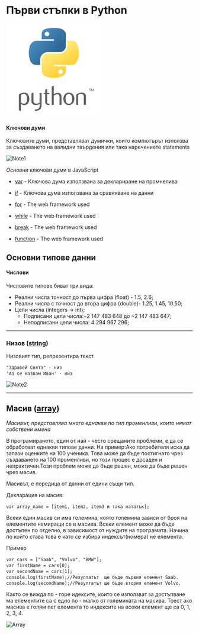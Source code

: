 # Първи стъпки в Python

![PytonLogo](images/python-logo.png)


#### Ключови думи
Ключовите думи, представляват думички, които компютърът използва
за създаването на валидни твърдения или така наречениете statements

![Note1](images/Note1.png)

*Основни* ключови думи в JavaScript

* [var](https://www.w3schools.com/js/js_variables.asp) - Ключова дума използвана за деклариране на промнелива

* [if](https://www.w3schools.com/js/js_comparisons.asp) - Ключова дума използвана за сравняване на данни

* [for](https://www.w3schools.com/js/js_loop_for.asp) - The web framework used

* [while](https://www.w3schools.com/js/js_loop_while.asp) - The web framework used

* [break](https://www.w3schools.com/js/js_break.asp) - The web framework used

* [function](https://www.w3schools.com/js/js_functions.asp) - The web framework used

## Основни типове данни

#### Числови

Числовите типове биват три вида:

* Реални числа точност до първа цифра (float) - 1.5, 2.6;
* Реални числа с точност до втора цифра (double)- 1.25, 1.45, 10.50;
* Цели числа (integers -> int);
    * Подписани цели числа:−2 147 483 648 до +2 147 483 647;
    * Неподписани цели числа: 4 294 967 296;

***
### Низов ([string](https://www.w3schools.com/js/js_strings.asp))
Низовият тип, репрезентира текст

```
"Здравей Свята" - низ
'Аз се казвам Иван' - низ
```
![Note2](images/Note2.png)

***
## Масив ([array](https://www.w3schools.com/js/js_arrays.asp))

*Масивът, представлява много еднакви по тип променливи, които нямат собствени имена*

В програмирането, един от най - често срещаните проблеми, е да се обработват еднакви типове данни.
На пример:Ако потребителя иска да запази оценките на 100 ученика. Това може да бъде постигнато чрез създаването на 100 променливи,
но този процес е досаден и непрактичен.Този проблем може да бъде решен, може да бъде решен чрез масив.

Масивът, е поредица от данни от едини същи тип.
    
Декларация на масив:

```
var array_name = [item1, item2, item3 и така нататък];
```
Всеки един масив си има големина, която големина зависи от броя на елементите намиращи се в масива.
Всеки елемент може да бъде достъпен по отделно, в зависимост от нуждите на програмата.
Начина по който става това е като се избира индексът(номера) не елемента.

Пример

```
var cars = ["Saab", "Volvo", "BMW"];
var firstName = cars[0];
var secondName = cars[1];
console.log(firstName);//Резултатът  ще бъде първия елемент Saab.
console.log(secondName);//Резултатът ще бъде втория елемент Volvo.
```
Както се вижда по - горе идексите, които се използват за достъпване ма елементите
са с едно по - малко от големината на масива.
Тоест ако масива е голям пет елемента то индексите на всеки елемент ще са 0, 1, 2, 3, 4.

![Array](images/array.png)



